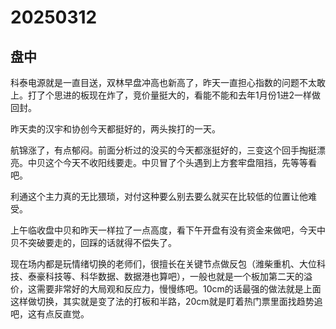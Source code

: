 # 20250312

## 盘中

科泰电源就是一直目送，双林早盘冲高也新高了，昨天一直担心指数的问题不太敢上。打了个思进的板现在炸了，竞价量挺大的，看能不能和去年1月份1进2一样做回封。

昨天卖的汉宇和协创今天都挺好的，两头挨打的一天。

航锦涨了，有点郁闷。前面分析过的没买的今天都涨挺好的，三变这个回手掏挺漂亮。中贝这个今天不收阳线要走。中贝冒了个头遇到上方套牢盘阻挡，先等等看吧。

利通这个主力真的无比猥琐，对付这种要么别去要么就买在比较低的位置让他难受。

上午临收盘中贝和昨天一样拉了一点高度，看下午开盘有没有资金来做吧，今天中贝不突破要走的，回踩的话就得不偿失了。

现在场内都是玩情绪切换的老师们，很擅长在关键节点做反包（潍柴重机、大位科技、泰豪科技等、科华数据、数据港也算吧），一般也就是一个板加第二天的溢价，这需要非常好的大局观和反应力，慢慢练吧。10cm的话最强的做法就是上面这样做切换，其实就是变了法的打板和半路，20cm就是盯着热门票里面找趋势追吧，这有点反直觉。
